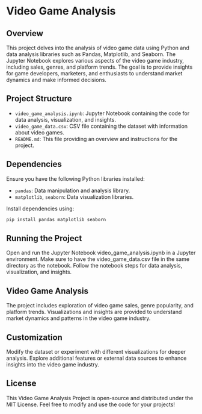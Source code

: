 # Video Game Analysis

## Overview

This project delves into the analysis of video game data using Python and data analysis libraries such as Pandas, Matplotlib, and Seaborn. The Jupyter Notebook explores various aspects of the video game industry, including sales, genres, and platform trends. The goal is to provide insights for game developers, marketers, and enthusiasts to understand market dynamics and make informed decisions.

## Project Structure

- `video_game_analysis.ipynb`: Jupyter Notebook containing the code for data analysis, visualization, and insights.
- `video_game_data.csv`: CSV file containing the dataset with information about video games.
- `README.md`: This file providing an overview and instructions for the project.

## Dependencies

Ensure you have the following Python libraries installed:

- `pandas`: Data manipulation and analysis library.
- `matplotlib`, `seaborn`: Data visualization libraries.

Install dependencies using:

```bash
pip install pandas matplotlib seaborn
```

## Running the Project
Open and run the Jupyter Notebook video_game_analysis.ipynb in a Jupyter environment.
Make sure to have the video_game_data.csv file in the same directory as the notebook.
Follow the notebook steps for data analysis, visualization, and insights.

## Video Game Analysis
The project includes exploration of video game sales, genre popularity, and platform trends.
Visualizations and insights are provided to understand market dynamics and patterns in the video game industry.

## Customization
Modify the dataset or experiment with different visualizations for deeper analysis.
Explore additional features or external data sources to enhance insights into the video game industry.

## License
This Video Game Analysis Project is open-source and distributed under the MIT License. Feel free to modify and use the code for your projects!
